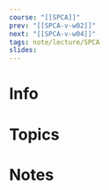```yaml
---
course: "[[SPCA]]"
prev: "[[SPCA-v-w02]]"
next: "[[SPCA-v-w04]]"
tags: note/lecture/SPCA
slides:
---
```



# Info


# Topics


# Notes
